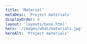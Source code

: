 ```yaml
---
title: 'Material'
metaDesc: 'Project materials'
displayOrder: 4
layout: 'layouts/base.html'
hero: '/images/what/materials.jpg'
heroAlt: 'Project materials'
---
```

